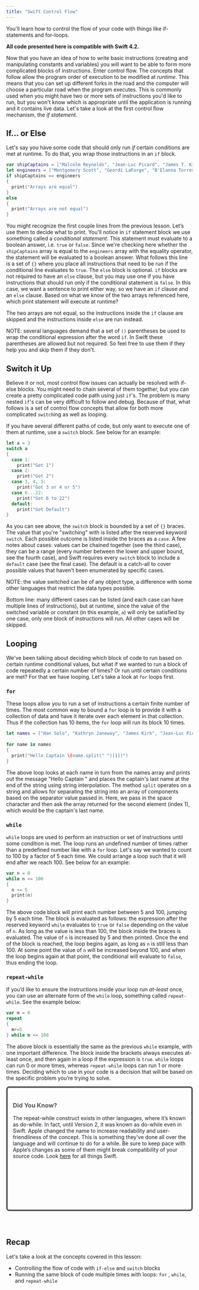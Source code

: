 ```yaml
---
title: "Swift Control Flow"
---
```


You'll learn how to control the flow of your code with things like if-statements and for-loops.

__All code presented here is compatible with Swift 4.2.__

Now that you have an idea of how to write basic instructions (creating and manipulating constants and variables) you will want to be able to form more complicated blocks of instructions. Enter control flow. The concepts that follow allow the program order of execution to be modified at *runtime*. This means that you can set up different forks in the road and the computer will choose a particular road when the program executes. This is commonly used when you might have two or more sets of instructions you'd like to run, but you won't know which is appropriate until the application is running and it contains live data. Let's take a look at the first control flow mechanism, the *if statement*.

## If... or Else

Let's say you have some code that should only run *if* certain conditions are met at runtime. To do that, you wrap those instructions in an `if` block.

```swift
var shipCaptains = ["Malcolm Reynolds", "Jean-Luc Picard", "James T. Kirk", "Han Solo"]
let engineers = ["Montgomery Scott", "Geordi LaForge", "B'Elanna Torres"]
if shipCaptains == engineers
{
  print("Arrays are equal")
}
else
{
  print("Arrays are not equal")
}
```

You might recognize the first couple lines from the previous lesson. Let’s use them to decide what to print. You'll notice in `if` statement block we use something called a *conditional statement*. This statement must evaluate to a boolean answer, i.e. `true` or `false`. Since we're checking here whether the `shipCaptains` array is equal to the `engineers` array with the equality operator, the statement will be evaluated to a boolean answer. What follows this line is a set of `{}` where you place all instructions that need to be run if the conditional line evaluates to `true`. The `else` block is optional. `if` blocks are not required to have an `else` clause, but you may use one if you have instructions that should run only if the conditional statement is `false`. In this case, we want a sentence to print either way, so we have an `if` clause and an `else` clause. Based on what we know of the two arrays referenced here, which print statement will execute at runtime?

The two arrays are not equal, so the instructions inside the `if` clause are skipped and the instructions inside `else` are run instead.

NOTE: several languages demand that a set of `()` parentheses be used to wrap the conditional expression after the word `if`. In Swift these parentheses are allowed but not required. So feel free to use them if they help you and skip them if they don't.

## Switch it Up

Believe it or not, most control flow issues can actually be resolved with if-else blocks. You might need to chain several of them together, but you can create a pretty complicated code path using just `if`'s. The problem is many nested `if`'s can be very difficult to follow and debug. Because of that, what follows is a set of control flow concepts that allow for both more complicated `switch`ing as well as looping.

If you have several different paths of code, but only want to execute one of them at runtime, use a `switch` block. See below for an example:

```swift
let a = 3
switch a
{
  case 1:
    print("Got 1")
  case 2:
    print("Got 2")
  case 3, 4, 5:
    print("Got 3 or 4 or 5")
  case 6...22:
    print("Got 6 to 22")
  default:
    print("Got Default")
}
```

As you can see above, the `switch` block is bounded by a set of `{}` braces. The value that you're "switching" with is listed after the reserved keyword `switch`. Each possible outcome is listed inside the braces as a `case`. A few notes about cases: values can be chained together (see the third case), they can be a range (every number between the lower and upper bound, see the fourth case), and Swift requires every `switch` block to include a `default` case (see the final case). The default is a catch-all to cover possible values that haven’t been enumerated by specific cases. 

NOTE: the value switched can be of any object type, a difference with some other languages that restrict the data types possible.

Bottom line: many different cases can be listed (and each case can have multiple lines of instructions), but at runtime, since the value of the switched variable or constant (in this example, `a`) will only be satisfied by one case, only one block of instructions will run. All other cases will be skipped.

## Looping

We've been talking about deciding which block of code to run based on certain runtime conditional values, but what if we wanted to run a block of code repeatedly a certain number of times? Or run until certain conditions are met? For that we have looping. Let's take a look at `for` loops first.

### `for`

These loops allow you to run a set of instructions a certain finite number of times. The most common way to bound a `for` loop is to provide it with a collection of data and have it iterate over each element in that collection. Thus if the collection has 10 items, the `for` loop will run its block 10 times.

```swift
let names = ["Han Solo", "Kathryn Janeway", "James Kirk", "Jean-Luc Picard", "Malcolm Reynolds"]
 
for name in names
{
  print("Hello Captain \(name.split(" ")[1])")
}
```

The above loop looks at each name in turn from the names array and prints out the message "Hello Captain " and places the captain's last name at the end of the string using string interpolation. The method `split` operates on a string and allows for separating the string into an array of components based on the separator value passed in. Here, we pass in the space character and then ask the array returned for the second element (index 1), which would be the captain's last name.

### `while`

`while` loops are used to perform an instruction or set of instructions until some condition is met. The loop runs an undefined number of times rather than a predefined number like with a `for` loop. Let's say we wanted to count to 100 by a factor of 5 each time. We could arrange a loop such that it will end after we reach 100. See below for an example:

```swift
var n = 0
while n <= 100
{
  n += 5
  print(n)
}
```

The above code block will print each number between 5 and 100, jumping by 5 each time. The block is evaluated as follows: the expression after the reserved keyword `while` evaluates to `true` or `false` depending on the value of `n`. As long as the value is less than 100, the block inside the braces is evaluated. The value of `n` is increased by 5 and then printed. Once the end of the block is reached, the loop begins again, as long as `n` is still less than 100. At some point the value of `n` will be increased beyond 100, and when the loop begins again at that point, the conditional will evaluate to `false`, thus ending the loop.

### `repeat-while`

If you’d like to ensure the instructions inside your loop run *at-least* once, you can use an alternate form of the `while` loop, something called `repeat-while`. See the example below:

```swift
var m = 0
repeat
{
  m+=5
} while m <= 100
```

The above block is essentially the same as the previous `while` example, with one important difference. The block inside the brackets always executes at-least once, and then again in a loop if the expression is `true`. `while`  loops can run 0 or more times, whereas `repeat-while` loops can run 1 or more times. Deciding which to use in your code is a decision that will be based on the specific problem you’re trying to solve.

<style>
	.box {
	display: inline-block;
	height: 300px;
    padding: 1em;
    margin-bottom: 3em;
	border: 4px solid;
	border-radius: 8px;
	color: #525559;
    }
    .box p {
        color: #181C22;
    }
</style>
<div class="box">
	<h3>Did You Know?</h3>
	<p>The repeat-while construct exists in other languages, where it’s known as do-while. In fact, until Version 2, it was known as do-while even in Swift. Apple changed the name to increase readability and user-friendliness of the concept. This is something they’ve done all over the language and will continue to do for a while. Be sure to keep pace with Apple’s changes as some of them might break compatibility of your source code. Look <a href="https://developer.apple.com/swift/">here</a> for all things Swift.</p>
</div>

## Recap
Let's take a look at the concepts covered in this lesson:

* Controlling the flow of code with `if-else` and `switch` blocks
* Running the same block of code multiple times with loops: `for` , `while`, and `repeat-while`